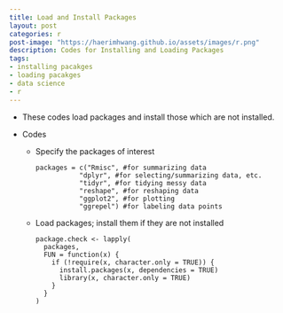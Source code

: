 ```yaml
---
title: Load and Install Packages
layout: post
categories: r
post-image: "https://haerimhwang.github.io/assets/images/r.png"
description: Codes for Installing and Loading Packages
tags:
- installing pacakges
- loading pacakges
- data science 
- r
---
```


* These codes load packages and install those which are not installed.  
      
    
* Codes
    
    * Specify the packages of interest
        
          packages = c("Rmisc", #for summarizing data
                     "dplyr", #for selecting/summarizing data, etc.
                     "tidyr", #for tidying messy data
                     "reshape", #for reshaping data
                     "ggplot2", #for plotting
                     "ggrepel") #for labeling data points          
        
    * Load packages; install them if they are not installed
        
          package.check <- lapply(
            packages,
            FUN = function(x) {
              if (!require(x, character.only = TRUE)) {
                install.packages(x, dependencies = TRUE)
                library(x, character.only = TRUE)
              }
            }
          )
            
